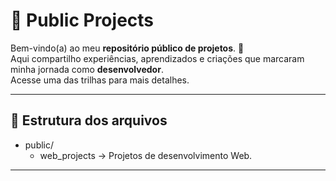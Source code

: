 # 💼 Public Projects

Bem-vindo(a) ao meu **repositório público de projetos**. 🚀  
Aqui compartilho experiências, aprendizados e criações que marcaram minha jornada como **desenvolvedor**.   
Acesse uma das trilhas para mais detalhes.

---

## 📂 Estrutura dos arquivos

- public/
  - web_projects → Projetos de desenvolvimento Web.

---
